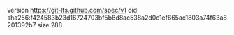 version https://git-lfs.github.com/spec/v1
oid sha256:f424583b23d16724703bf5b8d8ac538a2d0c1ef665ac1803a74f63a8201392b7
size 288
